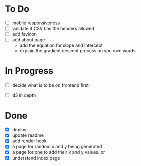 # To Do

-   [ ] mobile responsiveness
-   [ ] validate if CSV has the headers allowed
-   [ ] add favicon
-   [ ] add about page
    -   add the equation for slope and intercept
    -   explain the gradient descent process on you own words

# In Progress

-   [ ] decide what is to be on frontend first

-   [ ] d3 in depth

# Done

-   [x] deploy
-   [x] update readme
-   [x] add render hook
-   [x] a page for random x and y being generated
-   [x] a page for one to add their x and y values. or
-   [x] understand index page
